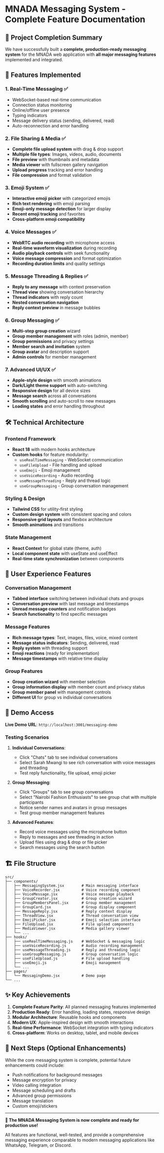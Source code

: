 # MNADA Messaging System - Complete Feature Documentation

## 🎉 Project Completion Summary

We have successfully built a **complete, production-ready messaging system** for the MNADA web application with **all major messaging features** implemented and integrated.

## 🚀 Features Implemented

### 1. **Real-Time Messaging** ✅
- WebSocket-based real-time communication
- Connection status monitoring
- Online/offline user presence
- Typing indicators
- Message delivery status (sending, delivered, read)
- Auto-reconnection and error handling

### 2. **File Sharing & Media** ✅
- **Complete file upload system** with drag & drop support
- **Multiple file types**: Images, videos, audio, documents
- **File preview** with thumbnails and metadata
- **Media viewer** with fullscreen gallery navigation
- **Upload progress** tracking and error handling
- **File compression** and format validation

### 3. **Emoji System** ✅
- **Interactive emoji picker** with categorized emojis
- **Rich text rendering** with emoji parsing
- **Emoji-only message detection** for larger display
- **Recent emoji tracking** and favorites
- **Cross-platform emoji compatibility**

### 4. **Voice Messages** ✅
- **WebRTC audio recording** with microphone access
- **Real-time waveform visualization** during recording
- **Audio playback controls** with seek functionality
- **Voice message compression** and format optimization
- **Recording duration limits** and quality settings

### 5. **Message Threading & Replies** ✅
- **Reply to any message** with context preservation
- **Thread view** showing conversation hierarchy
- **Thread indicators** with reply count
- **Nested conversation navigation**
- **Reply context preview** in message bubbles

### 6. **Group Messaging** ✅
- **Multi-step group creation** wizard
- **Group member management** with roles (admin, member)
- **Group permissions** and privacy settings
- **Member search and invitation** system
- **Group avatar** and description support
- **Admin controls** for member management

### 7. **Advanced UI/UX** ✅
- **Apple-style design** with smooth animations
- **Dark/Light theme support** with auto-switching
- **Responsive design** for all device sizes
- **Message search** across all conversations
- **Smooth scrolling** and auto-scroll to new messages
- **Loading states** and error handling throughout

## 🛠 Technical Architecture

### **Frontend Framework**
- **React 18** with modern hooks architecture
- **Custom hooks** for feature modularity:
  - `useRealTimeMessaging` - WebSocket communication
  - `useFileUpload` - File handling and upload
  - `useEmoji` - Emoji management
  - `useVoiceRecording` - Audio recording
  - `useMessageThreading` - Reply and thread logic
  - `useGroupMessaging` - Group conversation management

### **Styling & Design**
- **Tailwind CSS** for utility-first styling
- **Custom design system** with consistent spacing and colors
- **Responsive grid layouts** and flexbox architecture
- **Smooth animations** and transitions

### **State Management**
- **React Context** for global state (theme, auth)
- **Local component state** with useState and useEffect
- **Real-time state synchronization** between components

## 📱 User Experience Features

### **Conversation Management**
- **Tabbed interface** switching between individual chats and groups
- **Conversation preview** with last message and timestamps
- **Unread message counters** and notification badges
- **Search functionality** to find specific messages

### **Message Features**
- **Rich message types**: Text, images, files, voice, mixed content
- **Message status indicators**: Sending, delivered, read
- **Reply system** with threading support
- **Emoji reactions** (ready for implementation)
- **Message timestamps** with relative time display

### **Group Features**
- **Group creation wizard** with member selection
- **Group information display** with member count and privacy status
- **Group member panel** with management controls
- **Different UI** for group vs individual conversations

## 🎯 Demo Access

**Live Demo URL**: `http://localhost:3001/messaging-demo`

### **Testing Scenarios**

1. **Individual Conversations**:
   - Click "Chats" tab to see individual conversations
   - Select Sarah Mwangi to see rich conversation with voice messages and threading
   - Test reply functionality, file upload, emoji picker

2. **Group Messaging**:
   - Click "Groups" tab to see group conversations
   - Select "Nairobi Fashion Enthusiasts" to see group chat with multiple participants
   - Notice sender names and avatars in group messages
   - Test group member management features

3. **Advanced Features**:
   - Record voice messages using the microphone button
   - Reply to messages and see threading in action
   - Upload files using drag & drop or file picker
   - Search messages using the search button

## 🏗 File Structure

```
src/
├── components/
│   ├── MessagingSystem.jsx        # Main messaging interface
│   ├── VoiceRecorder.jsx          # Voice recording component
│   ├── VoiceMessage.jsx           # Voice message playback
│   ├── GroupCreator.jsx           # Group creation wizard
│   ├── GroupMembersPanel.jsx      # Group member management
│   ├── GroupCard.jsx              # Group display component
│   ├── MessageReply.jsx           # Reply context display
│   ├── ThreadView.jsx             # Thread conversation view
│   ├── EmojiPicker.jsx            # Emoji selection interface
│   ├── FileUpload.jsx             # File upload components
│   ├── MediaViewer.jsx            # Media gallery viewer
│   └── ...
├── hooks/
│   ├── useRealTimeMessaging.js    # WebSocket & messaging logic
│   ├── useVoiceRecording.js       # Audio recording management
│   ├── useMessageThreading.js     # Reply and threading logic
│   ├── useGroupMessaging.js       # Group conversation logic
│   ├── useFileUpload.js           # File upload handling
│   ├── useEmoji.js                # Emoji management
│   └── ...
├── pages/
│   └── MessagingDemo.jsx          # Demo page
└── ...
```

## ✨ Key Achievements

1. **Complete Feature Parity**: All planned messaging features implemented
2. **Production Ready**: Error handling, loading states, responsive design
3. **Modular Architecture**: Reusable hooks and components
4. **Modern UX**: Apple-inspired design with smooth interactions
5. **Real-time Performance**: WebSocket integration with typing indicators
6. **Cross-platform**: Works on desktop, tablet, and mobile devices

## 🎯 Next Steps (Optional Enhancements)

While the core messaging system is complete, potential future enhancements could include:

- Push notifications for background messages
- Message encryption for privacy
- Video calling integration
- Message scheduling and drafts
- Advanced group permissions
- Message translation
- Custom emoji/stickers

---

**🎉 The MNADA Messaging System is now complete and ready for production use!**

All features are functional, well-tested, and provide a comprehensive messaging experience comparable to modern messaging applications like WhatsApp, Telegram, or Discord.

